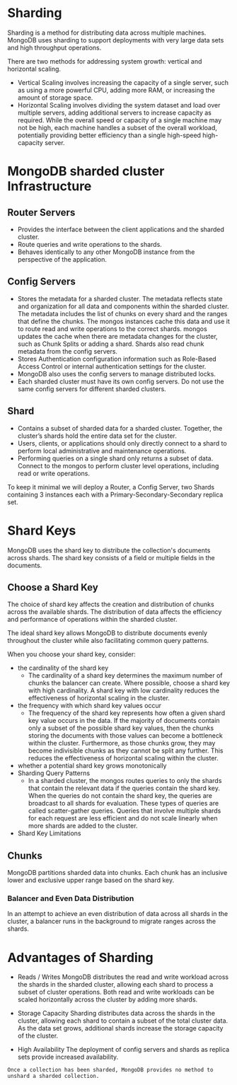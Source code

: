 

# Sharding
Sharding is a method for distributing data across multiple machines. MongoDB uses sharding to support deployments with very large data sets and high throughput operations.

There are two methods for addressing system growth: vertical and horizontal scaling.
- Vertical Scaling involves increasing the capacity of a single server, such as using a more powerful CPU, adding more RAM, or increasing the amount of storage space. 
- Horizontal Scaling involves dividing the system dataset and load over multiple servers, adding additional servers to increase capacity as required. While the overall speed or capacity of a single machine may not be high, each machine handles a subset of the overall workload, potentially providing better efficiency than a single high-speed high-capacity server.


# MongoDB sharded cluster Infrastructure

## Router Servers
- Provides the interface between the client applications and the sharded cluster.
- Route queries and write operations to the shards.
- Behaves identically to any other MongoDB instance from the perspective of the application.

## Config Servers
- Stores the metadata for a sharded cluster. The metadata reflects state and organization for all data and components within the sharded cluster. The metadata includes the list of chunks on every shard and the ranges that define the chunks. The mongos instances cache this data and use it to route read and write operations to the correct shards. mongos updates the cache when there are metadata changes for the cluster, such as Chunk Splits or adding a shard. Shards also read chunk metadata from the config servers.
- Stores Authentication configuration information such as Role-Based Access Control or internal authentication settings for the cluster.
- MongoDB also uses the config servers to manage distributed locks.
- Each sharded cluster must have its own config servers. Do not use the same config servers for different sharded clusters.

## Shard
- Contains a subset of sharded data for a sharded cluster. Together, the cluster’s shards hold the entire data set for the cluster.
- Users, clients, or applications should only directly connect to a shard to perform local administrative and maintenance operations.
- Performing queries on a single shard only returns a subset of data. Connect to the mongos to perform cluster level operations, including read or write operations.

To keep it minimal we will deploy a Router, a Config Server, two Shards containing 3 instances each with a Primary-Secondary-Secondary replica set.

# Shard Keys
MongoDB uses the shard key to distribute the collection's documents across shards. The shard key consists of a field or multiple fields in the documents.

## Choose a Shard Key
The choice of shard key affects the creation and distribution of chunks across the available shards. The distribution of data affects the efficiency and performance of operations within the sharded cluster.

The ideal shard key allows MongoDB to distribute documents evenly throughout the cluster while also facilitating common query patterns.

When you choose your shard key, consider:
- the cardinality of the shard key
    - The cardinality of a shard key determines the maximum number of chunks the balancer can create. Where possible, choose a shard key with high cardinality. A shard key with low cardinality reduces the effectiveness of horizontal scaling in the cluster.
- the frequency with which shard key values occur
    - The frequency of the shard key represents how often a given shard key value occurs in the data. If the majority of documents contain only a subset of the possible shard key values, then the chunks storing the documents with those values can become a bottleneck within the cluster. Furthermore, as those chunks grow, they may become indivisible chunks as they cannot be split any further. This reduces the effectiveness of horizontal scaling within the cluster.
- whether a potential shard key grows monotonically
- Sharding Query Patterns
    - In a sharded cluster, the mongos routes queries to only the shards that contain the relevant data if the queries contain the shard key. When the queries do not contain the shard key, the queries are broadcast to all shards for evaluation. These types of queries are called scatter-gather queries. Queries that involve multiple shards for each request are less efficient and do not scale linearly when more shards are added to the cluster.
- Shard Key Limitations


## Chunks
MongoDB partitions sharded data into chunks. Each chunk has an inclusive lower and exclusive upper range based on the shard key.

### Balancer and Even Data Distribution
In an attempt to achieve an even distribution of data across all shards in the cluster, a balancer runs in the background to migrate ranges across the shards.

# Advantages of Sharding
- Reads / Writes
    MongoDB distributes the read and write workload across the shards in the sharded cluster, allowing each shard to process a subset of cluster operations. Both read and write workloads can be scaled horizontally across the cluster by adding more shards.

- Storage Capacity
    Sharding distributes data across the shards in the cluster, allowing each shard to contain a subset of the total cluster data. As the data set grows, additional shards increase the storage capacity of the cluster.

- High Availability
    The deployment of config servers and shards as replica sets provide increased availability.

`Once a collection has been sharded, MongoDB provides no method to unshard a sharded collection.`
